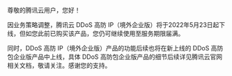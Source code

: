 尊敬的腾讯云用户，您好！

因业务策略调整，腾讯云 DDoS 高防 IP（境外企业版）将于2022年5月23日起下线，但如您此前已购买该产品，您仍可继续使用至服务期限届满。

同时，DDoS 高防 IP（境外企业版）产品的功能后续也将在新上线的 DDoS 高防包企业版产品中上线，具体 DDoS 高防包企业版产品的细节后续详见腾讯云官网相关文档，敬请关注。感谢您的支持。

